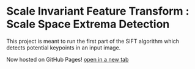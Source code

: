 # Scale Invariant Feature Transform : Scale Space Extrema Detection

This project is meant to run the first part of the SIFT algorithm which
detects potential keypoints in an input image.

Now hosted on GitHub Pages! [open in a new tab](https://bingjetli.github.io/sift-scale-space-extrema-detection/)
